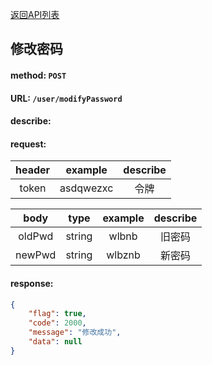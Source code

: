 [返回API列表](../API-documentation.md)
## 修改密码

#### method: `POST`
#### URL: `/user/modifyPassword`
#### describe:

#### request:
| header |  example  | describe |
| :----: | :-------: | :------: |
| token  | asdqwezxc |   令牌   |

|  body  |  type  | example | describe |
| :----: | :----: | :-----: | :------: |
| oldPwd | string |  wlbnb  |  旧密码  |
| newPwd | string | wlbznb  |  新密码  |

#### response:
```json
{
	"flag": true,
	"code": 2000,
	"message": "修改成功",
	"data": null
}
```